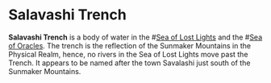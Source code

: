 # Salavashi Trench
**Salavashi Trench** is a body of water in the #[Sea of Lost Lights](locations/sea-of-lost-lights) and the #[Sea of Oracles](locations/sea-of-oracles). The trench is the reflection of the Sunmaker Mountains in the Physical Realm, hence, no rivers in the Sea of Lost Lights move past the Trench. It appears to be named after the town Savalashi just south of the Sunmaker Mountains.